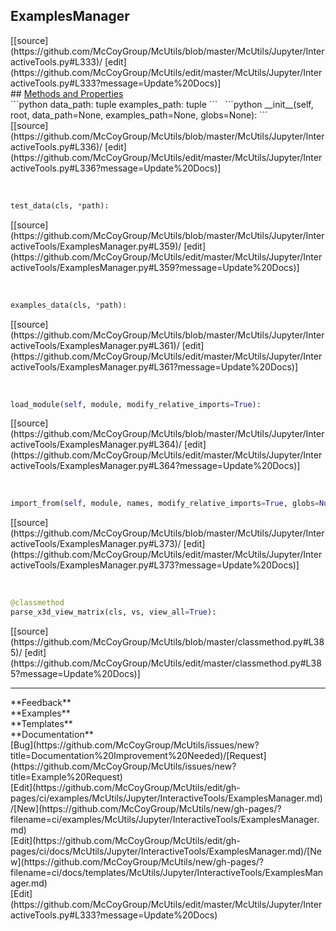 ## <a id="McUtils.Jupyter.InteractiveTools.ExamplesManager">ExamplesManager</a> 

<div class="docs-source-link" markdown="1">
[[source](https://github.com/McCoyGroup/McUtils/blob/master/McUtils/Jupyter/InteractiveTools.py#L333)/
[edit](https://github.com/McCoyGroup/McUtils/edit/master/McUtils/Jupyter/InteractiveTools.py#L333?message=Update%20Docs)]
</div>









<div class="collapsible-section">
 <div class="collapsible-section collapsible-section-header" markdown="1">
## <a class="collapse-link" data-toggle="collapse" href="#methods" markdown="1"> Methods and Properties</a> <a class="float-right" data-toggle="collapse" href="#methods"><i class="fa fa-chevron-down"></i></a>
 </div>
 <div class="collapsible-section collapsible-section-body collapse show" id="methods" markdown="1">
 ```python
data_path: tuple
examples_path: tuple
```
<a id="McUtils.Jupyter.InteractiveTools.ExamplesManager.__init__" class="docs-object-method">&nbsp;</a> 
```python
__init__(self, root, data_path=None, examples_path=None, globs=None): 
```
<div class="docs-source-link" markdown="1">
[[source](https://github.com/McCoyGroup/McUtils/blob/master/McUtils/Jupyter/InteractiveTools.py#L336)/
[edit](https://github.com/McCoyGroup/McUtils/edit/master/McUtils/Jupyter/InteractiveTools.py#L336?message=Update%20Docs)]
</div>


<a id="McUtils.Jupyter.InteractiveTools.ExamplesManager.test_data" class="docs-object-method">&nbsp;</a> 
```python
test_data(cls, *path): 
```
<div class="docs-source-link" markdown="1">
[[source](https://github.com/McCoyGroup/McUtils/blob/master/McUtils/Jupyter/InteractiveTools/ExamplesManager.py#L359)/
[edit](https://github.com/McCoyGroup/McUtils/edit/master/McUtils/Jupyter/InteractiveTools/ExamplesManager.py#L359?message=Update%20Docs)]
</div>


<a id="McUtils.Jupyter.InteractiveTools.ExamplesManager.examples_data" class="docs-object-method">&nbsp;</a> 
```python
examples_data(cls, *path): 
```
<div class="docs-source-link" markdown="1">
[[source](https://github.com/McCoyGroup/McUtils/blob/master/McUtils/Jupyter/InteractiveTools/ExamplesManager.py#L361)/
[edit](https://github.com/McCoyGroup/McUtils/edit/master/McUtils/Jupyter/InteractiveTools/ExamplesManager.py#L361?message=Update%20Docs)]
</div>


<a id="McUtils.Jupyter.InteractiveTools.ExamplesManager.load_module" class="docs-object-method">&nbsp;</a> 
```python
load_module(self, module, modify_relative_imports=True): 
```
<div class="docs-source-link" markdown="1">
[[source](https://github.com/McCoyGroup/McUtils/blob/master/McUtils/Jupyter/InteractiveTools/ExamplesManager.py#L364)/
[edit](https://github.com/McCoyGroup/McUtils/edit/master/McUtils/Jupyter/InteractiveTools/ExamplesManager.py#L364?message=Update%20Docs)]
</div>


<a id="McUtils.Jupyter.InteractiveTools.ExamplesManager.import_from" class="docs-object-method">&nbsp;</a> 
```python
import_from(self, module, names, modify_relative_imports=True, globs=None): 
```
<div class="docs-source-link" markdown="1">
[[source](https://github.com/McCoyGroup/McUtils/blob/master/McUtils/Jupyter/InteractiveTools/ExamplesManager.py#L373)/
[edit](https://github.com/McCoyGroup/McUtils/edit/master/McUtils/Jupyter/InteractiveTools/ExamplesManager.py#L373?message=Update%20Docs)]
</div>


<a id="McUtils.Jupyter.InteractiveTools.ExamplesManager.parse_x3d_view_matrix" class="docs-object-method">&nbsp;</a> 
```python
@classmethod
parse_x3d_view_matrix(cls, vs, view_all=True): 
```
<div class="docs-source-link" markdown="1">
[[source](https://github.com/McCoyGroup/McUtils/blob/master/classmethod.py#L385)/
[edit](https://github.com/McCoyGroup/McUtils/edit/master/classmethod.py#L385?message=Update%20Docs)]
</div>
 </div>
</div>












---


<div markdown="1" class="text-secondary">
<div class="container">
  <div class="row">
   <div class="col" markdown="1">
**Feedback**   
</div>
   <div class="col" markdown="1">
**Examples**   
</div>
   <div class="col" markdown="1">
**Templates**   
</div>
   <div class="col" markdown="1">
**Documentation**   
</div>
   <div class="col" markdown="1">
   
</div>
   <div class="col" markdown="1">
   
</div>
   <div class="col" markdown="1">
   
</div>
</div>
  <div class="row">
   <div class="col" markdown="1">
[Bug](https://github.com/McCoyGroup/McUtils/issues/new?title=Documentation%20Improvement%20Needed)/[Request](https://github.com/McCoyGroup/McUtils/issues/new?title=Example%20Request)   
</div>
   <div class="col" markdown="1">
[Edit](https://github.com/McCoyGroup/McUtils/edit/gh-pages/ci/examples/McUtils/Jupyter/InteractiveTools/ExamplesManager.md)/[New](https://github.com/McCoyGroup/McUtils/new/gh-pages/?filename=ci/examples/McUtils/Jupyter/InteractiveTools/ExamplesManager.md)   
</div>
   <div class="col" markdown="1">
[Edit](https://github.com/McCoyGroup/McUtils/edit/gh-pages/ci/docs/McUtils/Jupyter/InteractiveTools/ExamplesManager.md)/[New](https://github.com/McCoyGroup/McUtils/new/gh-pages/?filename=ci/docs/templates/McUtils/Jupyter/InteractiveTools/ExamplesManager.md)   
</div>
   <div class="col" markdown="1">
[Edit](https://github.com/McCoyGroup/McUtils/edit/master/McUtils/Jupyter/InteractiveTools.py#L333?message=Update%20Docs)   
</div>
   <div class="col" markdown="1">
   
</div>
   <div class="col" markdown="1">
   
</div>
   <div class="col" markdown="1">
   
</div>
</div>
</div>
</div>